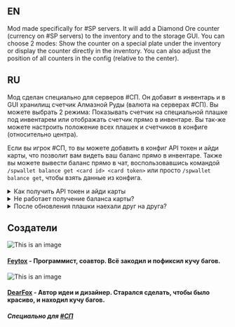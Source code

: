 ## EN

Mod made specifically for #SP servers. It will add a Diamond Ore counter (currency on #SP servers) to the inventory and to the storage GUI. You can choose 2 modes: Show the counter on a special plate under the inventory or display the counter directly in the inventory. You can also adjust the position of all counters in the config (relative to the center).

## RU

Мод сделан специально для серверов #СП. Он добавит в инвентарь и в GUI хранилищ счетчик Алмазной Руды (валюта на серверах #СП). Вы можете выбрать 2 режима: Показывать счетчик на специальной плашке под инвентарем или отображать счетчик  прямо в инвентаре. Вы так-же можете настроить положение всех плашек и счетчиков в конфиге (относительно центра).

Если вы игрок #СП, то вы можете добавить в конфиг API токен и айди карты, что позволит вам видеть ваш баланс прямо в инвентаре. Также вы можете вывести баланс прямо в чат, воспользовавшись командой `/spwallet balance get <card id> <card token>` или просто `/spwallet balance get`, чтобы взять данные из конфига.

<details>
<summary>Как получить API токен и айди карты</summary>

1. Зайдите на сервер СП
2. Зайдите на сайт СП в "Кошелёк"
3. Выберите нужную карту и нажмите на значок "Поделиться"
4. Нажмите "Сгенерировать новый API токен" и, прочитав открывшуюся информацию, нажмите "ОК"
5. В течение минуты на СП в чат вам отправят API токен и айди карты, которые вам нужно поочерёдно скопировать, наведясь в чате и нажав ЛКМ, а после чего вставить в конфиг #SP Wallet в списке модов. 

</details>

<details>
<summary>Не работает получение баланса карты?</summary>

1. Попробуйте `/spwallet balance get`. Если ошибки не выдало - внимательно перенастройте конфиг или сбросьте его.
2. Проверьте доступность API: https://spworlds.ru/api/public/card. Если появляется окно CloudFlare или возникает ошибка 500/502, то подождите, пока сайт починят.
3. Перепроверьте API токен и айди карты, вписанные в конфиг.
4. Если ничего из вышеперечисленного не помогло, пишите issue на GitHub мода.

</details>

<details>
<summary>После обновления плашки наехали друг на друга?</summary>

Если по какой-то причине мод не обновился должным образом, просто ресетните в конфиге данные пункты
![image](https://user-images.githubusercontent.com/73577753/181618013-e353b3df-c81b-408f-9e95-4c682e8d046b.png)

</details>

## Создатели

![This is an image](https://visage.surgeplay.com/bust/128/09196327-ac27-43f4-8f47-87859b8423be)
#### [Feytox](https://github.com/feytox) - Программист, соавтор. Всё закодил и пофиксил кучу багов.
![This is an image](https://visage.surgeplay.com/bust/128/cdb909c2-499f-409c-8723-27c5b6effc20)
#### [DearFox](https://github.com/DearFox) - Автор идеи и дизайнер. Старался сделать, чтобы было красиво, и находил кучу багов.

##### Специально для [#СП](https://spworlds.ru/)
